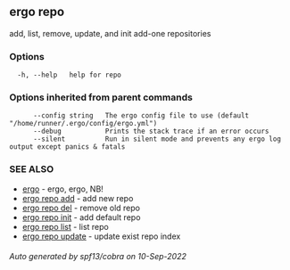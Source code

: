 ## ergo repo

add, list, remove, update, and init add-one repositories

### Options

```
  -h, --help   help for repo
```

### Options inherited from parent commands

```
      --config string   The ergo config file to use (default "/home/runner/.ergo/config/ergo.yml")
      --debug           Prints the stack trace if an error occurs
      --silent          Run in silent mode and prevents any ergo log output except panics & fatals
```

### SEE ALSO

* [ergo](ergo.md)	 - ergo, ergo, NB!
* [ergo repo add](ergo_repo_add.md)	 - add new repo
* [ergo repo del](ergo_repo_del.md)	 - remove old repo
* [ergo repo init](ergo_repo_init.md)	 - add default repo
* [ergo repo list](ergo_repo_list.md)	 - list repo
* [ergo repo update](ergo_repo_update.md)	 - update exist repo index

###### Auto generated by spf13/cobra on 10-Sep-2022
